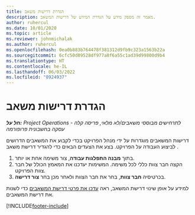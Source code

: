 ```yaml
---
title: הגדרת דרישות משאב
description: מאמר זה מספק מידע על הגדרת המידע של דרישות המשאב.
author: ruhercul
ms.date: 10/01/2020
ms.topic: article
ms.reviewer: johnmichalak
ms.author: ruhercul
ms.openlocfilehash: 0ea0b883b764478f381312d9fb9c323a1563b22a
ms.sourcegitcommit: 6cfc50d89528df977a8f6a55c1ad39d99800d9b4
ms.translationtype: HT
ms.contentlocale: he-IL
ms.lasthandoff: 06/03/2022
ms.locfileid: "8924937"
---
```

# <a name="define-resource-requirements"></a>הגדרת דרישות משאב

_**חל על:** Project Operations לתרחישים מבוססי משאבים/לא מלאי, פריסה קלה - עסקה בחשבונית פרופורמה_

דרישות המשאבים מוגדרות על ידי מנהל הפרויקט בכדי לקבוע את המשאבים הדרושים לביצוע העבודה על הפרויקט. בצע את הצעדים הבאים כדי להגדיר דרישת משאב .

1.  בתוך **מבנה התפלגות עבודה**, צור משימה אחת או יותר.
2.  הקצה חבר צוות כללי לכל משימה. המשימות יעדכנו את המאמץ הכולל של חבר צוות הפרויקט.
3.  בכרטיסיה **חבר צוות**, בחר את חבר הצוות ולאחר מכן בחר **צור דרישה**.

למידע על אופן שינוי דרישת המשאב, ראה [עדכן את פרטי דרישת המשאבים](define-resource-requirements.md) כדי לשנות את דרישת המשאבים.

[!INCLUDE[footer-include](../includes/footer-banner.md)]